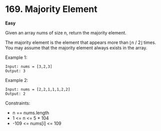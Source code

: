 # 169. Majority Element

**Easy**

Given an array nums of size n, return the majority element.

The majority element is the element that appears more than ⌊n / 2⌋ times. You may assume that the majority element always exists in the array.

Example 1:

    Input: nums = [3,2,3]
    Output: 3

Example 2:

    Input: nums = [2,2,1,1,1,2,2]
    Output: 2

Constraints:

- n == nums.length
- 1 <= n <= 5 \* 104
- -109 <= nums[i] <= 109
